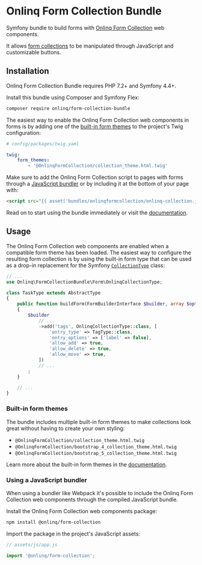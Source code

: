 # Onlinq Form Collection Bundle

Symfony bundle to build forms with [Onlinq Form Collection][component] web
components.

It allows [form collections][form-collections] to be manipulated through
JavaScript and customizable buttons.

## Installation

Onlinq Form Collection Bundle requires PHP 7.2+ and Symfony 4.4+.

Install this bundle using Composer and Symfony Flex:

```bash
composer require onlinq/form-collection-bundle
```

The easiest way to enable the Onlinq Form Collection web components in forms is
by adding one of the [built-in form themes](#built-in-form-themes) to the
project's Twig configuration:

```yaml
# config/packages/twig.yaml

twig:
    form_themes:
        - '@OnlinqFormCollection/collection_theme.html.twig'
```

Make sure to add the Onlinq Form Collection script to pages with forms through
a [JavaScript bundler](#using-a-javascript-bundler) or by including it at the
bottom of your page with: 

```html
<script src="{{ asset('bundles/onlinqformcollection/onlinq-collection.js') }}"></script>
```

Read on to start using the bundle immediately or visit the [documentation](./docs).

## Usage

The Onlinq Form Collection web components are enabled when a compatible form
theme has been loaded. The easiest way to configure the resulting form
collection is by using the built-in form type that can be used as a drop-in
replacement for the Symfony [`CollectionType`][collection-type] class:

```php
// ...
use Onlinq\FormCollectionBundle\Form\OnlinqCollectionType;

class TaskType extends AbstractType
{
    public function buildForm(FormBuilderInterface $builder, array $options)
    {
        $builder
            // ...
            ->add('tags', OnlinqCollectionType::class, [
                'entry_type' => TagType::class,
                'entry_options' => ['label' => false],
                'allow_add' => true,
                'allow_delete' => true,
                'allow_move' => true,
            ])
            // ...
        ;
    }

    // ...
}
```

### Built-in form themes

The bundle includes multiple built-in form themes to make collections look great
without having to create your own styling:

- `@OnlinqFormCollection/collection_theme.html.twig`
- `@OnlinqFormCollection/bootstrap_4_collection_theme.html.twig`
- `@OnlinqFormCollection/bootstrap_5_collection_theme.html.twig`

Learn more about the built-in form themes in the [documentation](./docs/getting-started.md#collection-form-themes).

### Using a JavaScript bundler

When using a bundler like Webpack it's possible to include the Onlinq Form
Collection web components through the compiled JavaScript bundle.

Install the Onlinq Form Collection web components package:

```bash
npm install @onlinq/form-collection
```

Import the package in the project's JavaScript assets:

```js
// assets/js/app.js

import '@onlinq/form-collection';
```

[component]: https://github.com/onlinq/form-collection
[form-collections]: https://symfony.com/doc/current/form/form_collections.html
[form-themes]: https://symfony.com/doc/current/form/form_themes.html
[collection-type]: https://symfony.com/doc/current/reference/forms/types/collection.html

